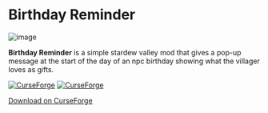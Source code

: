 # Birthday Reminder

![image](https://media0.giphy.com/media/v1.Y2lkPTc5MGI3NjExZ3BycWJucHJwYzEzeGFnMHYwazR3bXI0Zm1oczBsNXJiam9zNHN6MCZlcD12MV9pbnRlcm5hbF9naWZfYnlfaWQmY3Q9Zw/3JbE5H3dEdwf6hdCsw/giphy.gif)

**Birthday Reminder** is a simple stardew valley mod that gives a pop-up message at the start of the day of an npc birthday showing what the villager loves as gifts.

[![CurseForge](https://cf.way2muchnoise.eu/title/1108150.svg)](https://www.curseforge.com/stardewvalley/mods/birthday-reminder)  [![CurseForge](https://cf.way2muchnoise.eu/1108150.svg)](https://www.curseforge.com/stardewvalley/mods/birthday-reminder)

[Download on CurseForge](https://www.curseforge.com/stardewvalley/mods/birthday-reminder)
